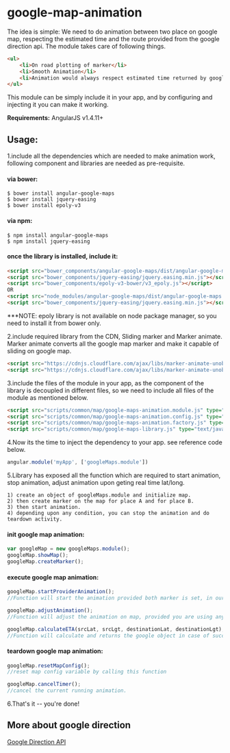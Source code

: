 google-map-animation
====================
The idea is simple: We need to do animation between two place on google map, respecting the estimated time and the route provided from the google direction api. The module takes care of following things.

```html
<ul>
    <li>On road plotting of marker</li>
    <li>Smooth Animation</li>
    <li>Animation would always respect estimated time returned by google direction api.</li>
</ul>
```

This module can be simply include it in your app, and by configuring and injecting it you can make it working.

**Requirements:** AngularJS v1.4.11+

## Usage:

1.include all the dependencies which are needed to make animation work, following component and libraries are needed as pre-requisite.
    
#### via bower:
```
$ bower install angular-google-maps
$ bower install jquery-easing
$ bower install epoly-v3 
```
    
#### via npm:
```
$ npm install angular-google-maps
$ npm install jquery-easing
```
    
#### once the library is installed, include it:
```html
<script src="bower_components/angular-google-maps/dist/angular-google-maps.js" type="text/javascript"></script>
<script src="bower_components/jquery-easing/jquery.easing.min.js"></script>
<script src="bower_components/epoly-v3-bower/v3_epoly.js"></script>
OR
<script src="node_modules/angular-google-maps/dist/angular-google-maps.js" type="text/javascript"></script>
<script src="bower_components/jquery-easing/jquery.easing.min.js"></script>
```
***NOTE: epoly library is not available on node package manager, so you need to install it from bower only.

2.include required library from the CDN, Sliding marker and Marker animate. Marker animate converts all the google map marker and make it capable of sliding on google map.

```html
<script src="https://cdnjs.cloudflare.com/ajax/libs/marker-animate-unobtrusive/0.2.8/vendor/markerAnimate.js"></script>
<script src="https://cdnjs.cloudflare.com/ajax/libs/marker-animate-unobtrusive/0.2.8/SlidingMarker.min.js"></script>
```
    
3.include the files of the module in your app, as the component of the library is decoupled in different files, so we need to include all files of the module as mentioned below. 
    
```html
<script src="scripts/common/map/google-maps-animation.module.js" type="text/javascript"></script>
<script src="scripts/common/map/google-maps-animation.config.js" type="text/javascript"></script>
<script src="scripts/common/map/google-maps-animation.factory.js" type="text/javascript"></script>
<script src="scripts/common/map/google-maps-library.js" type="text/javascript"></script>
```
    
4.Now its the time to inject the dependency to your app. see reference code below.
    
```js
angular.module('myApp', ['googleMaps.module'])
```
    
5.Library has exposed all the function which are required to start animation, stop animation, adjust animation upon geting real time lat/long.

    1) create an object of googleMaps.module and initialize map.
    2) then create marker on the map for place A and for place B.
    3) then start animation.
    4) depending upon any condition, you can stop the animation and do teardown activity.

#### init google map animation:

```js
var googleMap = new googleMaps.module();
googleMap.showMap();
googleMap.createMarker();
```

#### execute google map animation:

```js
googleMap.startProviderAnimation();
//Function will start the animation provided both marker is set, in our case those are customer marker and driver marker.

googleMap.adjustAnimation();
//Function will adjust the animation on map, provided you are using any real time mechanism to get lat long and pass it to this service. Animation will start again for the point which is provided.

googleMap.calculateETA(srcLat, srcLgt, destinationLat, destinationLgt);
//Function will calculate and returns the google object in case of success and will return error. call to this function is optional if you want to calculate ETA and want to display it you can call it and utilize the response.
```

#### teardown google map animation:
```js
googleMap.resetMapConfig();
//reset map config variable by calling this function

googleMap.cancelTimer();
//cancel the current running animation. 
```

6.That's it -- you're done!

## More about google direction
<a href="https://developers.google.com/maps/documentation/directions/">Google Direction API</a>
